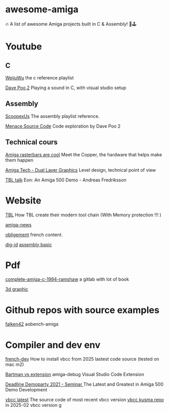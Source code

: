# awesome-amiga
🔥 A list of awesome Amiga projects built in C &amp; Assembly! 🏁🕹️

# Youtube
## C

[WeijuWu](https://www.youtube.com/@WeijuWu) the c reference playlist

[Dave Poo 2](https://www.youtube.com/watch?v=EDVRdlnHyoE) Playing a sound in C, with visual studio setup

## Assembly

[ScoopexUs](https://www.youtube.com/watch?v=p83QUZ1-P10&list=PLc3ltHgmiidpK-s0eP5hTKJnjdTHz0_bW) The assembly playlist reference.

[Menace Source Code](https://www.youtube.com/watch?v=jbVYkTMYo-w&list=PLr783JgI3IBd9PZuc9WMmwwxoG2ic-NzB&index=5) Code exploration by Dave Poo 2

## Technical cours

[Amiga rasterbars are cool](https://www.youtube.com/watch?v=fdVrh7RnS-0) Meet the Copper, the hardware that helps make them happen

[Amiga Tech - Dual Layer Graphics](https://www.youtube.com/watch?v=RLt6JysObKs) Level design, technical point of view

[TBL talk](https://www.youtube.com/watch?v=WDfrA7PE-G0) Eon: An Amiga 500 Demo - Andreas Fredriksson


# Website

[TBL](https://tbl.nu/2019/08/20/Tooling/) How TBL create their modern tool chain (With Memory protection !!! )

[amiga-news](https://www.amiga-news.de/en/news/AN-2023-10-00017-EN.html)

[obligement](http://obligement.free.fr/articles/amigacmanual_0_introduction.php) french content.

[dig-id](https://www.dig-id.de/amiga/framework/)
[assembly basic](https://www.thedigitalcatonline.com/categories/amiga/)

# Pdf

[complete-amiga-c-1994-ramshaw](https://gitlab.com/amigasourcecodepreservation/complete-amiga-c/-/blob/master/pdf/complete-amiga-c-1994-ramshaw.pdf?ref_type=heads) a gitlab with lot of book

[3d graphic](https://archive.org/details/Amiga3dGraphicProgrammingInBasic/page/n363/mode/2up)


# Github repos with source examples

[falken42](https://github.com/falken42/aobench-amiga) aobench-amiga

# Compiler and dev env

[french-dev](https://french-dev.org/amiga/c/vbcc/compiler/cross-compiling/2025/02/05/compile-vbcc-for-amiga-c-retrocoding-en) How to install vbcc from 2025 lastest code source (tested on mac m2)

[Bartman vs extension](https://github.com/BartmanAbyss/vscode-amiga-debug) amiga-debug Visual Studio Code Extension

[Deadline Demoparty 2021 - Seminar ](https://www.youtube.com/watch?v=gQ4tKisnr7Y)  The Latest and Greatest in Amiga 500 Demo Development


[vbcc latest](http://www.compilers.de/vbcc.html) The source code of most recent vbcc version
[vbcc kusma repo ](https://github.com/kusma/vbcc) in 2025-02 vbcc version g
